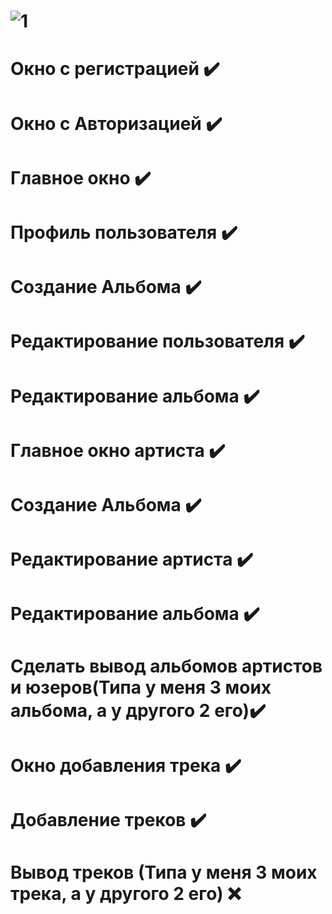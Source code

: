 # ![1](https://user-images.githubusercontent.com/73619063/225525894-8797bc8e-90b1-4b76-9ecf-1ca302472168.jpg)
# Окно с регистрацией :heavy_check_mark:
# Окно с Авторизацией :heavy_check_mark:
# Главное окно :heavy_check_mark:
# Профиль пользователя :heavy_check_mark:
# Создание Альбома :heavy_check_mark:
# Редактирование пользователя :heavy_check_mark:
# Редактирование альбома :heavy_check_mark:
# Главное окно артиста :heavy_check_mark:
# Создание Альбома :heavy_check_mark:
# Редактирование артиста :heavy_check_mark:
# Редактирование альбома :heavy_check_mark:
# Сделать вывод альбомов артистов и юзеров(Типа у меня 3 моих альбома, а у другого 2 его):heavy_check_mark:
# Окно добавления трека :heavy_check_mark:
# Добавление треков :heavy_check_mark:
# Вывод треков (Типа у меня 3 моих трека, а у другого 2 его) ❌
